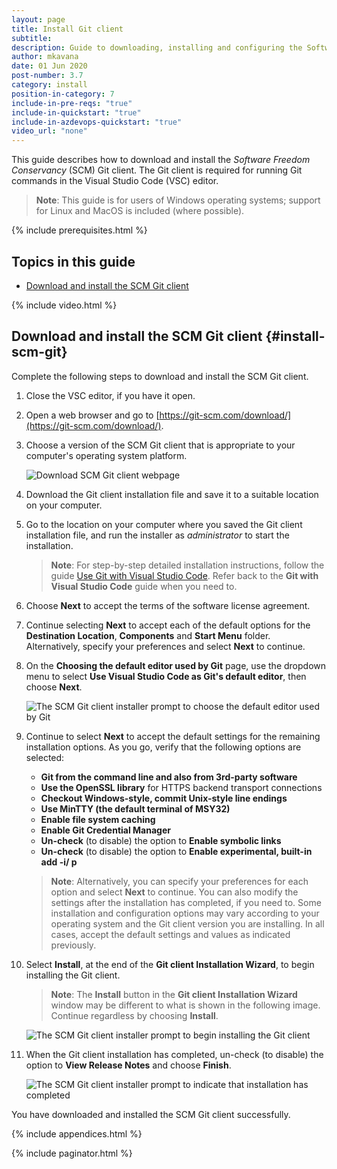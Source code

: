 ```yaml
---
layout: page
title: Install Git client
subtitle:
description: Guide to downloading, installing and configuring the Software Freedom Conservancy Git client
author: mkavana
date: 01 Jun 2020
post-number: 3.7
category: install
position-in-category: 7
include-in-pre-reqs: "true"
include-in-quickstart: "true"
include-in-azdevops-quickstart: "true"
video_url: "none"
---
```


This guide describes how to download and install the *Software Freedom Conservancy* (SCM) Git client. The Git client is required for running Git commands in the Visual Studio Code (VSC) editor.

> **Note**: This guide is for users of Windows operating systems; support for Linux and MacOS is included (where possible).

{% include prerequisites.html %}

## Topics in this guide

- [Download and install the SCM Git client](#install-scm-git)

{% include video.html %}

## Download and install the SCM Git client {#install-scm-git}

Complete the following steps to download and install the SCM Git client.

1. Close the VSC editor, if you have it open.

2. Open a web browser and go to [https://git-scm.com/download/](https://git-scm.com/download/).

3. Choose a version of the SCM Git client that is appropriate to your computer's operating system platform.

    ![Download SCM Git client webpage](../assets/images/03-install/scm-git/git-scm-003.png)

4. Download the Git client installation file and save it to a suitable location on your computer.

5. Go to the location on your computer where you saved the Git client installation file, and run the installer as *administrator* to start the installation.

    > **Note**: For step-by-step detailed installation instructions, follow the guide [Use Git with Visual Studio Code](https://www.virtualizationhowto.com/2017/08/use-git-visual-studio-code/). Refer back to the **Git with Visual Studio Code** guide when you need to.

6. Choose **Next** to accept the terms of the software license agreement.

7. Continue selecting **Next** to accept each of the default options for the **Destination Location**, **Components** and **Start Menu** folder. Alternatively, specify your preferences and select **Next** to continue.

8. On the **Choosing the default editor used by Git** page, use the dropdown menu to select **Use Visual Studio Code as Git's default editor**, then choose **Next**.

    ![The SCM Git client installer prompt to choose the default editor used by Git](../assets/images/03-install/scm-git/git-scm-008.png)

9. Continue to select **Next** to accept the default settings for the remaining installation options. As you go, verify that the following options are selected:

    - **Git from the command line and also from 3rd-party software**
    - **Use the OpenSSL library** for HTTPS backend transport connections
    - **Checkout Windows-style, commit Unix-style line endings**
    - **Use MinTTY (the default terminal of MSY32)**
    - **Enable file system caching**
    - **Enable Git Credential Manager**
    - **Un-check** (to disable) the option to **Enable symbolic links**
    - **Un-check** (to disable) the option to **Enable experimental, built-in add -i/ p**

    > **Note**: Alternatively, you can specify your preferences for each option and select **Next** to continue. You can also modify the settings after the installation has completed, if you need to. Some installation and configuration options may vary according to your operating system and the Git client version you are installing. In all cases, accept the default settings and values as indicated previously.

10. Select **Install**, at the end of the **Git client Installation Wizard**, to begin installing the Git client.

    > **Note**: The **Install** button in the **Git client Installation Wizard** window may be different to what is shown in the following image. Continue regardless by choosing **Install**.

    ![The SCM Git client installer prompt to begin installing the Git client](../assets/images/03-install/scm-git/git-scm-010.png)

11. When the Git client installation has completed, un-check (to disable) the option to **View Release Notes** and choose **Finish**.

    ![The SCM Git client installer prompt to indicate that installation has completed](../assets/images/03-install/scm-git/git-scm-011.png)

You have downloaded and installed the SCM Git client successfully.

{% include appendices.html %}

{% include paginator.html %}
